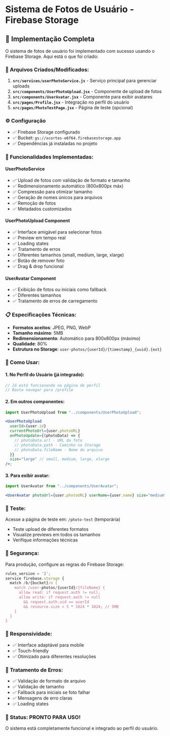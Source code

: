 # Sistema de Fotos de Usuário - Firebase Storage

## 🚀 Implementação Completa

O sistema de fotos de usuário foi implementado com sucesso usando o Firebase Storage. Aqui está o que foi criado:

### 📁 Arquivos Criados/Modificados:

1. **`src/services/userPhotoService.js`** - Serviço principal para gerenciar uploads
2. **`src/components/UserPhotoUpload.jsx`** - Componente de upload de fotos
3. **`src/components/UserAvatar.jsx`** - Componente para exibir avatares
4. **`src/pages/Profile.jsx`** - Integração no perfil do usuário
5. **`src/pages/PhotoTestPage.jsx`** - Página de teste (opcional)

### ⚙️ Configuração

- ✅ Firebase Storage configurado
- ✅ Bucket: `gs://xcortes-e6f64.firebasestorage.app`
- ✅ Dependências já instaladas no projeto

### 🔧 Funcionalidades Implementadas:

#### UserPhotoService

- ✅ Upload de fotos com validação de formato e tamanho
- ✅ Redimensionamento automático (800x800px máx)
- ✅ Compressão para otimizar tamanho
- ✅ Geração de nomes únicos para arquivos
- ✅ Remoção de fotos
- ✅ Metadados customizados

#### UserPhotoUpload Component

- ✅ Interface amigável para selecionar fotos
- ✅ Preview em tempo real
- ✅ Loading states
- ✅ Tratamento de erros
- ✅ Diferentes tamanhos (small, medium, large, xlarge)
- ✅ Botão de remover foto
- ✅ Drag & drop funcional

#### UserAvatar Component

- ✅ Exibição de fotos ou iniciais como fallback
- ✅ Diferentes tamanhos
- ✅ Tratamento de erros de carregamento

### 📋 Especificações Técnicas:

- **Formatos aceitos**: JPEG, PNG, WebP
- **Tamanho máximo**: 5MB
- **Redimensionamento**: Automático para 800x800px (máximo)
- **Qualidade**: 80%
- **Estrutura no Storage**: `user-photos/{userId}/{timestamp}_{uuid}.{ext}`

### 🎯 Como Usar:

#### 1. No Perfil do Usuário (já integrado):

```jsx
// Já está funcionando na página de perfil
// Basta navegar para /profile
```

#### 2. Em outros componentes:

```jsx
import UserPhotoUpload from "../components/UserPhotoUpload";

<UserPhotoUpload
  userId={user.id}
  currentPhotoUrl={user.photoURL}
  onPhotoUpdate={(photoData) => {
    // photoData.url - URL da foto
    // photoData.path - Caminho no Storage
    // photoData.fileName - Nome do arquivo
  }}
  size="large" // small, medium, large, xlarge
/>;
```

#### 3. Para exibir avatar:

```jsx
import UserAvatar from "../components/UserAvatar";

<UserAvatar photoUrl={user.photoURL} userName={user.name} size="medium" />;
```

### 🧪 Teste:

Acesse a página de teste em: `/photo-test` (temporária)

- Teste upload de diferentes formatos
- Visualize previews em todos os tamanhos
- Verifique informações técnicas

### 🔐 Segurança:

Para produção, configure as regras do Firebase Storage:

```javascript
rules_version = '2';
service firebase.storage {
  match /b/{bucket}/o {
    match /user-photos/{userId}/{fileName} {
      allow read: if request.auth != null;
      allow write: if request.auth != null
        && request.auth.uid == userId
        && resource.size < 5 * 1024 * 1024; // 5MB
    }
  }
}
```

### 📱 Responsividade:

- ✅ Interface adaptável para mobile
- ✅ Touch-friendly
- ✅ Otimizado para diferentes resoluções

### 🐛 Tratamento de Erros:

- ✅ Validação de formato de arquivo
- ✅ Validação de tamanho
- ✅ Fallback para iniciais se foto falhar
- ✅ Mensagens de erro claras
- ✅ Loading states

### 🚀 Status: PRONTO PARA USO!

O sistema está completamente funcional e integrado ao perfil do usuário.
